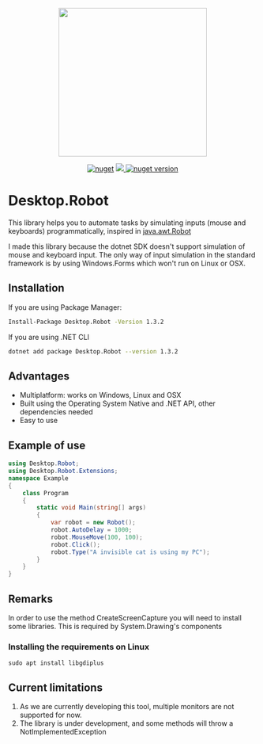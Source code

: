 <p align="center">
  <img src="Resources/logo.png" width="300px">
</p>
<p align="center">
    <a href="https://www.nuget.org/packages/Desktop.Robot"><img alt="nuget" src="https://img.shields.io/nuget/dt/Desktop.Robot.svg"></a>
<a href="https://www.codacy.com/gh/lucassklp/Desktop.Robot/dashboard?utm_source=github.com&amp;utm_medium=referral&amp;utm_content=lucassklp/Desktop.Robot&amp;utm_campaign=Badge_Grade">
        <img src="https://app.codacy.com/project/badge/Grade/985f1cdd1034486cbb00a3fd3e4fff19"/>
    </a>
    <a href="https://www.nuget.org/packages/Desktop.Robot"><img alt="nuget version" src="https://img.shields.io/nuget/v/Desktop.Robot.svg"></a>
</p>

# Desktop.Robot

This library helps you to automate tasks by simulating inputs (mouse and keyboards) programmatically, inspired in [java.awt.Robot](https://docs.oracle.com/javase/7/docs/api/java/awt/Robot.html)

I made this library because the dotnet SDK doesn't support simulation of mouse and keyboard input. The only way of input simulation in the standard framework is by using Windows.Forms which won't run on Linux or OSX.

## Installation

If you are using Package Manager:

```bash
Install-Package Desktop.Robot -Version 1.3.2
```

If you are using .NET CLI

```bash
dotnet add package Desktop.Robot --version 1.3.2
```


## Advantages
- Multiplatform: works on Windows, Linux and OSX
- Built using the Operating System Native and .NET API, other dependencies needed
- Easy to use


## Example of use

```csharp
using Desktop.Robot;
using Desktop.Robot.Extensions;
namespace Example
{
    class Program
    {
        static void Main(string[] args)
        {
            var robot = new Robot();
            robot.AutoDelay = 1000;
            robot.MouseMove(100, 100);
            robot.Click();
            robot.Type("A invisible cat is using my PC");
        }
    }
}
```

## Remarks
In order to use the method CreateScreenCapture you will need to install some libraries. This is required by System.Drawing's components

### Installing the requirements on Linux
```
sudo apt install libgdiplus
```

## Current limitations
1. As we are currently developing this tool, multiple monitors are not supported for now.
2. The library is under development, and some methods will throw a NotImplementedException
